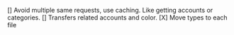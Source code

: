 [] Avoid multiple same requests, use caching. Like getting accounts or categories.
[] Transfers related accounts and color.
[X] Move types to each file
